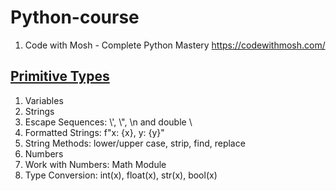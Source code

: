 # Python-course  
1. Code with Mosh - Complete Python Mastery https://codewithmosh.com/  

## [Primitive Types](https://github.com/YuSun058/Python-course/blob/c97d29bf85a050c88928f00d9ddd9a3b111aa838/Primitive%20Types/primitive_types.pdf)
1. Variables
2. Strings
3. Escape Sequences: \\',  \\",   \n and double \
4. Formatted Strings: f"x: {x}, y: {y}"
5. String Methods: lower/upper case, strip, find, replace
6. Numbers
7. Work with Numbers: Math Module
8. Type Conversion: int(x), float(x), str(x), bool(x) 
